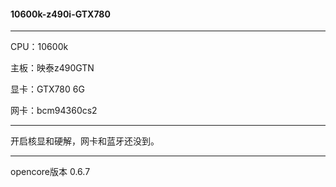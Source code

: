 #### 10600k-z490i-GTX780

---

CPU：10600k

主板：映泰z490GTN

显卡：GTX780 6G

网卡：bcm94360cs2

---

开启核显和硬解，网卡和蓝牙还没到。

---

opencore版本 0.6.7
